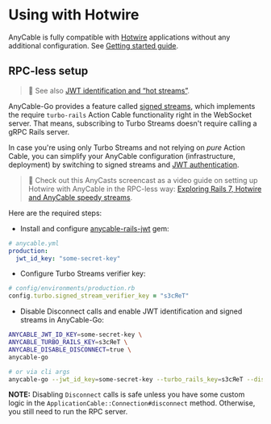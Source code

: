 # Using with Hotwire

AnyCable is fully compatible with [Hotwire][] applications without any additional configuration. See [Getting started guide](./getting_started.md).

## RPC-less setup

> 📖 See also [JWT identification and “hot streams”](https://anycable.io/blog/jwt-identification-and-hot-streams/).

AnyCable-Go provides a feature called [signed streams](../anycable-go/signed_streams.md), which implements the require `turbo-rails` Action Cable functionality right in the WebSocket server. That means, subscribing to Turbo Streams doesn't require calling a gRPC Rails server.

In case you're using only Turbo Streams and not relying on _pure_ Action Cable, you can simplify your AnyCable configuration (infrastructure, deployment) by switching to signed streams and [JWT authentication](../anycable-go/jwt_identification.md).

> 🎥 Check out this AnyCasts screencast as a video guide on setting up Hotwire with AnyCable in the RPC-less way: [Exploring Rails 7, Hotwire and AnyCable speedy streams](https://anycable.io/blog/anycasts-rails-7-hotwire-and-anycable/).

Here are the required steps:

- Install and configure [anycable-rails-jwt][] gem:

```yml
# anycable.yml
production:
  jwt_id_key: "some-secret-key"
```

- Configure Turbo Streams verifier key:

```ruby
# config/environments/production.rb
config.turbo.signed_stream_verifier_key = "s3cЯeT"
```

- Disable Disconnect calls and enable JWT identification and signed streams in AnyCable-Go:

```sh
ANYCABLE_JWT_ID_KEY=some-secret-key \
ANYCABLE_TURBO_RAILS_KEY=s3cЯeT \
ANYCABLE_DISABLE_DISCONNECT=true \
anycable-go

# or via cli args
anycable-go --jwt_id_key=some-secret-key --turbo_rails_key=s3cЯeT --disable_disconnect
```

**NOTE:** Disabling `Disconnect` calls is safe unless you have some custom logic in the `ApplicationCable::Connection#disconnect` method. Otherwise, you still need to run the RPC server.

[Hotwire]: https://hotwired.dev
[anycable-rails-jwt]: https://github.com/anycable/anycable-rails-jwt